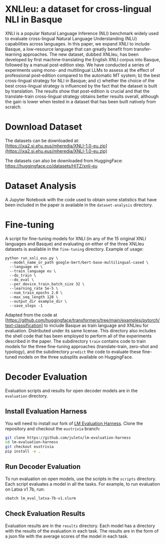 # XNLIeu: a dataset for cross-lingual NLI in Basque

XNLI is a popular Natural Language Inference (NLI) benchmark widely used to evaluate cross-lingual Natural Language Understanding (NLU) capabilities across languages. In this paper, we expand XNLI to include Basque, a low-resource language that can greatly benefit from transfer-learning approaches. The new dataset, dubbed XNLIeu, has been developed by first machine-translating the English XNLI corpus into Basque, followed by a manual post-edition step. We have conducted a series of experiments using mono- and multilingual LLMs to assess a) the effect of professional post-edition compared to the automatic MT system; b) the best cross-lingual strategy for NLI in Basque; and c) whether the choice of the best cross-lingual strategy is influenced by the fact that the dataset is built by translation. The results show that post-edition is crucial and that the translate-train cross-lingual strategy obtains better results overall, although the gain is lower when tested in a dataset that has been built natively from scratch.

# Download Dataset

The datasets can be downloaded at: [https://ixa2.si.ehu.eus/mheredia/XNLI-1.0-eu.zip](https://ixa2.si.ehu.eus/mheredia/XNLI-1.0-eu.zip)

The datasets can also be downloaded from HuggingFace: https://huggingface.co/datasets/HiTZ/xnli-eu

# Dataset Analysis
A Jupyter Notebook with the code used to obtain some statistics that have been included in the paper is available in the `dataset-analysis` directory.

# Fine-tuning
A script for fine-tuning models for XNLI (in any of the 15 original XNLI languages and Basque) and evaluating on either of the three XNLIeu datasets is available in the `fine-tuning` directory.
Example of usage:

```
python run_xnli_eus.py \
  --model_name_or_path google-bert/bert-base-multilingual-cased \
  --language en \
  --train_language eu \
  --do_train \
  --do_eval \
  --per_device_train_batch_size 32 \
  --learning_rate 5e-5 \
  --num_train_epochs 2.0 \
  --max_seq_length 128 \
  --output_dir example_dir \
  --save_steps -1
```

Adapted from the code at [https://github.com/huggingface/transformers/tree/main/examples/pytorch/text-classification] to include Basque as train language and XNLIeu for evaluation. Distributed under its same license.
This directory also includes the shell code that has been employed to perform all of the experiments described in the paper. The subdirectory `train` contains code to train models for the three fine-tuning approaches (translate-train, zero-shot and typology), and the subdirectory `predict` the code to evaluate these fine-tuned models on the three subsplits available on HuggingFace.

# Decoder Evaluation

Evaluation scripts and results for open decoder models are in the `evaluation` directory.

## Install Evaluation Harness

You will need to install our fork of [LM Evaluation Harness](https://github.com/EleutherAI/lm-evaluation-harness). Clone the repository and checkout the `eustrivia` branch:

```bash	
git clone https://github.com/juletx/lm-evaluation-harness
cd lm-evaluation-harness
git checkout eustrivia
pip install -e .
```

## Run Decoder Evaluation

To run evaluation on open models, use the scripts in the `scripts` directory. Each script evaluates a model in all the tasks. For example, to run evaluation on Latxa v1 7b, run:

```bash
sbatch lm_eval_latxa-7b-v1.slurm
```

## Check Evaluation Results

Evaluation results are in the `results` directory. Each model has a directory with the results of the evaluation in each task. The results are in the form of a json file with the average scores of the model in each task.


